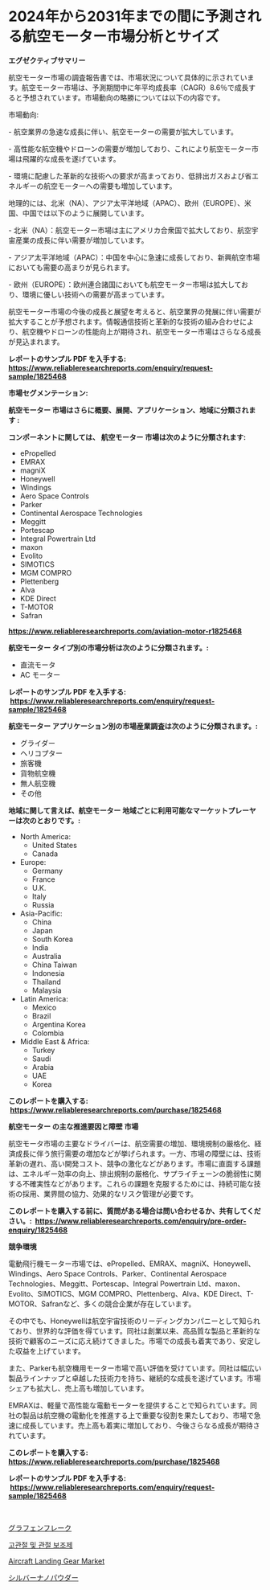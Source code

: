 <p><h1>2024年から2031年までの間に予測される航空モーター市場分析とサイズ</h1></p><p><strong>エグゼクティブサマリー</strong></p>
<p><p>航空モーター市場の調査報告書では、市場状況について具体的に示されています。航空モーター市場は、予測期間中に年平均成長率（CAGR）8.6％で成長すると予想されています。市場動向の略勝については以下の内容です。</p><p>市場動向:</p><p>- 航空業界の急速な成長に伴い、航空モーターの需要が拡大しています。</p><p>- 高性能な航空機やドローンの需要が増加しており、これにより航空モーター市場は飛躍的な成長を遂げています。</p><p>- 環境に配慮した革新的な技術への要求が高まっており、低排出ガスおよび省エネルギーの航空モーターへの需要も増加しています。</p><p>地理的には、北米（NA）、アジア太平洋地域（APAC）、欧州（EUROPE）、米国、中国では以下のように展開しています。</p><p>- 北米（NA）：航空モーター市場は主にアメリカ合衆国で拡大しており、航空宇宙産業の成長に伴い需要が増加しています。</p><p>- アジア太平洋地域（APAC）：中国を中心に急速に成長しており、新興航空市場においても需要の高まりが見られます。</p><p>- 欧州（EUROPE）：欧州連合諸国においても航空モーター市場は拡大しており、環境に優しい技術への需要が高まっています。</p><p>航空モーター市場の今後の成長と展望を考えると、航空業界の発展に伴い需要が拡大することが予想されます。情報通信技術と革新的な技術の組み合わせにより、航空機やドローンの性能向上が期待され、航空モーター市場はさらなる成長が見込まれます。</p></p>
<p><strong>レポートのサンプル PDF を入手する: <a href="https://www.reliableresearchreports.com/enquiry/request-sample/1825468">https://www.reliableresearchreports.com/enquiry/request-sample/1825468</a></strong></p>
<p><strong>市場セグメンテーション:</strong></p>
<p><strong> 航空モーター 市場はさらに概要、展開、アプリケーション、地域に分類されます :</strong></p>
<p><strong>コンポーネントに関しては、 航空モーター 市場は次のように分類されます: &nbsp;</strong></p>
<p><ul><li>ePropelled</li><li>EMRAX</li><li>magniX</li><li>Honeywell</li><li>Windings</li><li>Aero Space Controls</li><li>Parker</li><li>Continental Aerospace Technologies</li><li>Meggitt</li><li>Portescap</li><li>Integral Powertrain Ltd</li><li>maxon</li><li>Evolito</li><li>SIMOTICS</li><li>MGM COMPRO</li><li>Plettenberg</li><li>Alva</li><li>KDE Direct</li><li>T-MOTOR</li><li>Safran</li></ul></p>
<p><strong><a href="https://www.reliableresearchreports.com/aviation-motor-r1825468">https://www.reliableresearchreports.com/aviation-motor-r1825468</a></strong></p>
<p><strong> 航空モーター タイプ別の市場分析は次のように分類されます。:</strong></p>
<p><ul><li>直流モータ</li><li>AC モーター</li></ul></p>
<p><strong>レポートのサンプル PDF を入手する: &nbsp;<a href="https://www.reliableresearchreports.com/enquiry/request-sample/1825468">https://www.reliableresearchreports.com/enquiry/request-sample/1825468</a></strong></p>
<p><strong> 航空モーター アプリケーション別の市場産業調査は次のように分類されます。:</strong></p>
<p><ul><li>グライダー</li><li>ヘリコプター</li><li>旅客機</li><li>貨物航空機</li><li>無人航空機</li><li>その他</li></ul></p>
<p><strong>地域に関して言えば、航空モーター 地域ごとに利用可能なマーケットプレーヤーは次のとおりです。:</strong></p>
<p><ul>
    <li>
        North America:
        <ul>
            <li>United States</li>
            <li>Canada</li>
        </ul>
    </li>
    <li>
        Europe:
        <ul>
            <li>Germany</li>
            <li>France</li>
            <li>U.K.</li>
            <li>Italy</li>
            <li>Russia</li>
        </ul>
    </li>
    <li>
        Asia-Pacific:
        <ul>
            <li>China</li>
            <li>Japan</li>
            <li>South Korea</li>
            <li>India</li>
            <li>Australia</li>
            <li>China Taiwan</li>
            <li>Indonesia</li>
            <li>Thailand</li>
            <li>Malaysia</li>
        </ul>
    </li>
    <li>
        Latin America:
        <ul>
            <li>Mexico</li>
            <li>Brazil</li>
            <li>Argentina Korea</li>
            <li>Colombia</li>
        </ul>
    </li>
    <li>
        Middle East & Africa:
        <ul>
            <li>Turkey</li>
            <li>Saudi</li>
            <li>Arabia</li>
            <li>UAE</li>
            <li>Korea</li>
        </ul>
    </li>
    </ul></p>
<p><strong>このレポートを購入する: &nbsp;<a href="https://www.reliableresearchreports.com/purchase/1825468">https://www.reliableresearchreports.com/purchase/1825468</a></strong></p>
<p><strong>航空モーター の主な推進要因と障壁 市場</strong></p>
<p><p>航空モータ市場の主要なドライバーは、航空需要の増加、環境規制の厳格化、経済成長に伴う旅行需要の増加などが挙げられます。一方、市場の障壁には、技術革新の遅れ、高い開発コスト、競争の激化などがあります。市場に直面する課題は、エネルギー効率の向上、排出規制の厳格化、サプライチェーンの脆弱性に関する不確実性などがあります。これらの課題を克服するためには、持続可能な技術の採用、業界間の協力、効果的なリスク管理が必要です。</p></p>
<p><strong>このレポートを購入する前に、質問がある場合は問い合わせるか、共有してください。:&nbsp; <a href="https://www.reliableresearchreports.com/enquiry/pre-order-enquiry/1825468">https://www.reliableresearchreports.com/enquiry/pre-order-enquiry/1825468</a></strong></p>
<p><strong>競争環境</strong></p>
<p><p>電動飛行機モーター市場では、ePropelled、EMRAX、magniX、Honeywell、Windings、Aero Space Controls、Parker、Continental Aerospace Technologies、Meggitt、Portescap、Integral Powertrain Ltd、maxon、Evolito、SIMOTICS、MGM COMPRO、Plettenberg、Alva、KDE Direct、T-MOTOR、Safranなど、多くの競合企業が存在しています。</p><p>その中でも、Honeywellは航空宇宙技術のリーディングカンパニーとして知られており、世界的な評価を得ています。同社は創業以来、高品質な製品と革新的な技術で顧客のニーズに応え続けてきました。市場での成長も着実であり、安定した収益を上げています。</p><p>また、Parkerも航空機用モーター市場で高い評価を受けています。同社は幅広い製品ラインナップと卓越した技術力を持ち、継続的な成長を遂げています。市場シェアも拡大し、売上高も増加しています。</p><p>EMRAXは、軽量で高性能な電動モーターを提供することで知られています。同社の製品は航空機の電動化を推進する上で重要な役割を果たしており、市場で急速に成長しています。売上高も着実に増加しており、今後さらなる成長が期待されています。</p></p>
<p><strong>このレポートを購入する: &nbsp; <a href="https://www.reliableresearchreports.com/purchase/1825468">https://www.reliableresearchreports.com/purchase/1825468</a></strong></p>
<p><strong>レポートのサンプル PDF を入手する: &nbsp;<a href="https://www.reliableresearchreports.com/enquiry/request-sample/1825468">https://www.reliableresearchreports.com/enquiry/request-sample/1825468</a></strong><strong></strong></p>
<p>&nbsp;</p>
<p><p><a href="https://github.com/RodHoppe07/Market-Research-Report-List-1/blob/main/442797331652.md">グラフェンフレーク</a></p><p><a href="https://medium.com/@tedbernhard1944/%ED%9E%99-%EB%B0%8F-%EA%B4%80%EC%A0%88-%EB%B3%B4%EC%B6%A9%EC%A0%9C-%EC%8B%9C%EC%9E%A5-%EA%B2%BD%EC%9F%81-%EB%B6%84%EC%84%9D-%EC%8B%9C%EC%9E%A5-%EB%8F%99%ED%96%A5-%EB%B0%8F-2031%EB%85%84%EA%B9%8C%EC%A7%80%EC%9D%98-%EC%98%88%EC%B8%A1-c65a1e2978d2">고관절 및 관절 보조제</a></p><p><a href="https://github.com/mbisetmhermsr/Market-Research-Report-List-2/blob/main/aircraft-landing-gear-market.md">Aircraft Landing Gear Market</a></p><p><a href="https://github.com/laurenreichert/Market-Research-Report-List-1/blob/main/125960531651.md">シルバーナノパウダー</a></p></p>
